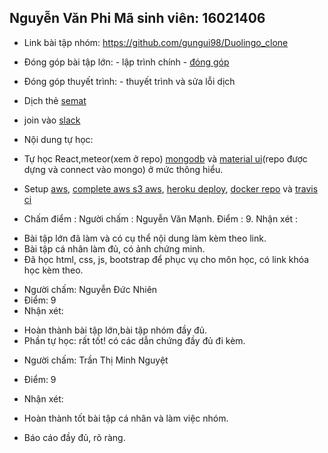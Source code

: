 ## Nguyễn Văn Phi Mã sinh viên: 16021406
- Link bài tập nhóm: https://github.com/gungui98/Duolingo_clone
- Đóng góp bài tập lớn: - lập trình chính - [đóng góp](images/github.png)

- Đóng góp thuyết trình: - thuyết trình và sửa lỗi dịch
- Dịch thẻ [semat](images/semat.png)
- join vào [slack](images/slack.png)
- Nội dung tự học:
- Tự học React,meteor(xem ở repo) [mongodb](images/mongo.png) và [material ui](images/material%20ui.png)(repo được dựng và connect vào mongo) ở mức thông hiểu.
- Setup [aws](images/aws.png), [complete aws s3 aws](images/aws%20s3.png), [heroku deploy](images/heroku%20deploy.png), [docker repo](https://hub.docker.com/r/gungui/duolingo_clone/) và [travis ci](images/travis.png)

- Chấm điểm :
Người chấm : Nguyễn Văn Mạnh.
Điểm : 9.
Nhận xét : 
* Bài tập lớn đã làm và có cụ thể nội dung làm kèm theo link.
* Bài tập cá nhân làm đủ, có ảnh chứng minh.
* Đã học html, css, js, bootstrap để phục vụ cho môn học, có link khóa học kèm theo.

- Người chấm: Nguyễn Đức Nhiên
- Điểm: 9
- Nhận xét:
+ Hoàn thành bài tập lớn,bài tập nhóm đầy đủ.
+ Phần tự học: rất tốt! có các dẫn chứng đầy đủ đi kèm.


- Người chấm: Trần Thị Minh Nguyệt

- Điểm: 9

- Nhận xét:

+ Hoàn thành tốt bài tập cá nhân và làm việc nhóm.

+ Báo cáo đầy đủ, rõ ràng.

